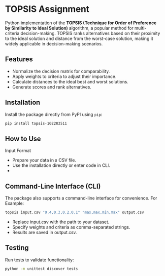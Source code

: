 # TOPSIS Assignment

Python implementation of the **TOPSIS (Technique for Order of Preference by Similarity to Ideal Solution)** algorithm, a popular method for multi-criteria decision-making. TOPSIS ranks alternatives based on their proximity to the ideal solution and distance from the worst-case solution, making it widely applicable in decision-making scenarios.

## Features
- Normalize the decision matrix for comparability.
- Apply weights to criteria to adjust their importance.
- Calculate distances to the ideal best and worst solutions.
- Generate scores and rank alternatives.

## Installation

Install the package directly from PyPI using `pip`:

```bash
pip install topsis-102203511
```

## How to Use
Input Format
- Prepare your data in a CSV file.
- Use the installation directly or enter code in CLI.
- 
## Command-Line Interface (CLI)
The package also supports a command-line interface for convenience. For Example:

```bash
topsis input.csv "0.4,0.3,0.2,0.1" "max,max,min,max" output.csv
```
- Replace input.csv with the path to your dataset.
- Specify weights and criteria as comma-separated strings.
- Results are saved in output.csv.

## Testing
Run tests to validate functionality:

```bash
python -m unittest discover tests
```

